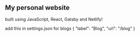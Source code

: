 ## My personal website

built using JavaScript, React, Gatsby and Netlify!

add this in settings.json for blogs
{
"label": "Blog",
"url": "/blog"
}
